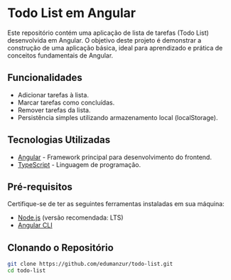 # Todo List em Angular

Este repositório contém uma aplicação de lista de tarefas (Todo List) desenvolvida em Angular. O objetivo deste projeto é demonstrar a construção de uma aplicação básica, ideal para aprendizado e prática de conceitos fundamentais de Angular.

## Funcionalidades

- Adicionar tarefas à lista.
- Marcar tarefas como concluídas.
- Remover tarefas da lista.
- Persistência simples utilizando armazenamento local (localStorage).

## Tecnologias Utilizadas

- [Angular](https://angular.io/) - Framework principal para desenvolvimento do frontend.
- [TypeScript](https://www.typescriptlang.org/) - Linguagem de programação.

## Pré-requisitos

Certifique-se de ter as seguintes ferramentas instaladas em sua máquina:

- [Node.js](https://nodejs.org/) (versão recomendada: LTS)
- [Angular CLI](https://angular.io/cli)

## Clonando o Repositório

```bash
git clone https://github.com/edumanzur/todo-list.git
cd todo-list
